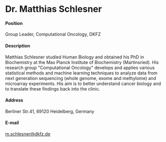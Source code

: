 <figure class="wp-block-image"><img src="http://congo.embl.de/hd-hub/wp-content/uploads/2Schlesner_s-w.jpg" alt="" class="wp-image-333"/></figure>



# Dr. Matthias Schlesner



#### Position
Group Leader,  Computational Oncology, DKFZ


#### Description
Matthias Schlesner studied Human Biology and obtained his PhD in Biochemistry at the Max Planck Institute of Biochemistry (Martinsried). His research group "Computational Oncology" develops and applies various statistical methods and machine learning techniques to analyze data from next generation sequencing (whole genome, exome and methylome) and microarray experiments. His aim is to better understand cancer biology and to translate these findings back into the clinic.



#### Address
Berliner Str.41, 69120 Heidelberg, Germany



#### E-mail
m.schlesner@dkfz.de
